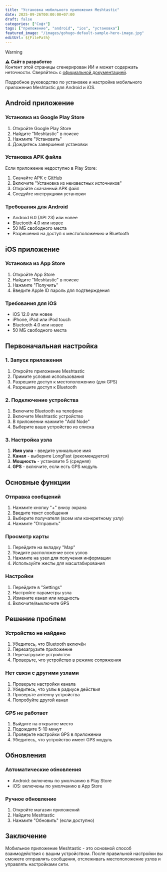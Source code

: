 ```yaml
---
title: "Установка мобильного приложения Meshtastic"
date: 2025-09-26T00:00:00+07:00
draft: false
categories: ["Софт"]
tags: ["приложение", "android", "ios", "установка"]
featured_image: "/images/gohugo-default-sample-hero-image.jpg"
editUrl: ${FilePath}
---
```

> [!WARNING]
> **⚠️ Сайт в разработке**  
> Контент этой страницы сгенерирован ИИ и может содержать неточности. Сверяйтесь с [официальной документацией](https://meshtastic.org/docs/).

Подробное руководство по установке и настройке мобильного приложения Meshtastic для Android и iOS.

## Android приложение

### Установка из Google Play Store

1. Откройте Google Play Store
2. Найдите "Meshtastic" в поиске
3. Нажмите "Установить"
4. Дождитесь завершения установки

### Установка APK файла

Если приложение недоступно в Play Store:

1. Скачайте APK с [GitHub](https://github.com/meshtastic/firmware/releases)
2. Включите "Установка из неизвестных источников"
3. Откройте скачанный APK файл
4. Следуйте инструкциям установки

### Требования для Android

- Android 6.0 (API 23) или новее
- Bluetooth 4.0 или новее
- 50 МБ свободного места
- Разрешения на доступ к местоположению и Bluetooth

## iOS приложение

### Установка из App Store

1. Откройте App Store
2. Найдите "Meshtastic" в поиске
3. Нажмите "Получить"
4. Введите Apple ID пароль для подтверждения

### Требования для iOS

- iOS 12.0 или новее
- iPhone, iPad или iPod touch
- Bluetooth 4.0 или новее
- 50 МБ свободного места

## Первоначальная настройка

### 1. Запуск приложения

1. Откройте приложение Meshtastic
2. Примите условия использования
3. Разрешите доступ к местоположению (для GPS)
4. Разрешите доступ к Bluetooth

### 2. Подключение устройства

1. Включите Bluetooth на телефоне
2. Включите Meshtastic устройство
3. В приложении нажмите "Add Node"
4. Выберите ваше устройство из списка

### 3. Настройка узла

1. **Имя узла** - введите уникальное имя
2. **Канал** - выберите LongFast (рекомендуется)
3. **Мощность** - установите 5 (средняя)
4. **GPS** - включите, если есть GPS модуль

## Основные функции

### Отправка сообщений

1. Нажмите кнопку "+" внизу экрана
2. Введите текст сообщения
3. Выберите получателя (всем или конкретному узлу)
4. Нажмите "Отправить"

### Просмотр карты

1. Перейдите на вкладку "Map"
2. Увидите расположение всех узлов
3. Нажмите на узел для получения информации
4. Используйте жесты для масштабирования

### Настройки

1. Перейдите в "Settings"
2. Настройте параметры узла
3. Измените канал или мощность
4. Включите/выключите GPS

## Решение проблем

### Устройство не найдено

1. Убедитесь, что Bluetooth включён
2. Перезагрузите приложение
3. Перезагрузите устройство
4. Проверьте, что устройство в режиме сопряжения

### Нет связи с другими узлами

1. Проверьте настройки канала
2. Убедитесь, что узлы в радиусе действия
3. Проверьте антенну устройства
4. Попробуйте другой канал

### GPS не работает

1. Выйдите на открытое место
2. Подождите 5-10 минут
3. Проверьте настройки GPS в приложении
4. Убедитесь, что устройство имеет GPS модуль

## Обновления

### Автоматические обновления

- Android: включены по умолчанию в Play Store
- iOS: включены по умолчанию в App Store

### Ручное обновление

1. Откройте магазин приложений
2. Найдите Meshtastic
3. Нажмите "Обновить" (если доступно)

## Заключение

Мобильное приложение Meshtastic - это основной способ взаимодействия с вашим устройством. После правильной настройки вы сможете отправлять сообщения, отслеживать местоположение узлов и управлять настройками сети.
